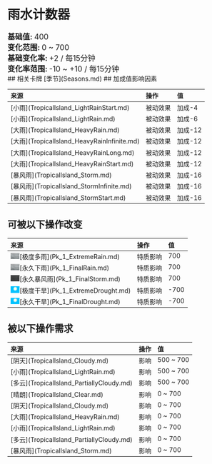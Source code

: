 # 雨水计数器  
  
<div style="font-size:1.2em"><b>基础值: </b> 400 </div>  
<div style="font-size:1.2em"><b>变化范围: </b> 0 ~ 700 </div>  
<div style="font-size:1.2em"><b>基础变化率: </b> +2 / 每15分钟 </div>  
<div style="font-size:1.2em"><b>变化率范围: </b> -10 ~ +10 / 每15分钟
                </div>  
## 相关卡牌  
[季节](Seasons.md)  
## 加成值影响因素  
<style>
        .table8275 th,td{
            text-align:left;
            vertical-align:top;
        }
        </style><table class="table table-bordered table8275" data-toggle="table"  ><thead style=""><tr ><th  style=""  >来源</th><th  style=""  >操作</th><th  style=""  >值</th></tr></thead><tr ><td  style=""  >[小雨](TropicalIsland_LightRainStart.md)</td><td  style=""  >被动效果</td><td  style=""  >加成-4</td></tr><tr ><td  style=""  >[小雨](TropicalIsland_LightRain.md)</td><td  style=""  >被动效果</td><td  style=""  >加成-6</td></tr><tr ><td  style=""  >[大雨](TropicalIsland_HeavyRain.md)</td><td  style=""  >被动效果</td><td  style=""  >加成-12</td></tr><tr ><td  style=""  >[大雨](TropicalIsland_HeavyRainInfinite.md)</td><td  style=""  >被动效果</td><td  style=""  >加成-12</td></tr><tr ><td  style=""  >[大雨](TropicalIsland_HeavyRainLong.md)</td><td  style=""  >被动效果</td><td  style=""  >加成-12</td></tr><tr ><td  style=""  >[大雨](TropicalIsland_HeavyRainStart.md)</td><td  style=""  >被动效果</td><td  style=""  >加成-12</td></tr><tr ><td  style=""  >[暴风雨](TropicalIsland_Storm.md)</td><td  style=""  >被动效果</td><td  style=""  >加成-16</td></tr><tr ><td  style=""  >[暴风雨](TropicalIsland_StormInfinite.md)</td><td  style=""  >被动效果</td><td  style=""  >加成-16</td></tr><tr ><td  style=""  >[暴风雨](TropicalIsland_StormStart.md)</td><td  style=""  >被动效果</td><td  style=""  >加成-16</td></tr></tbody></table>  
  
## 可被以下操作改变  
<style>
        .table0197 th,td{
            text-align:left;
            vertical-align:top;
        }
        </style><table class="table table-bordered table0197" data-toggle="table"  ><thead style=""><tr ><th  style=""  >来源</th><th  style=""  >操作</th><th  style=""  data-sortable="true"  >值</th></tr></thead><tr ><td  style=""  ><div style="width:20px;display:inline-block;text-align:center"><img decoding="async" src="../wiki/Sprite/WeatherHeavyRain_0.png" href="a.md" style="max-width:20px;max-height:20px;"></div>[极度多雨](Pk_1_ExtremeRain.md)</td><td  style=""  >特质影响</td><td  style=""  >700</td></tr><tr ><td  style=""  ><div style="width:20px;display:inline-block;text-align:center"><img decoding="async" src="../wiki/Sprite/WeatherHeavyRain_0.png" href="a.md" style="max-width:20px;max-height:20px;"></div>[永久下雨](Pk_1_FinalRain.md)</td><td  style=""  >特质影响</td><td  style=""  >700</td></tr><tr ><td  style=""  ><div style="width:20px;display:inline-block;text-align:center"><img decoding="async" src="../wiki/Sprite/WeatherStorm_0.png" href="a.md" style="max-width:20px;max-height:20px;"></div>[永久暴风雨](Pk_1_FinalStorm.md)</td><td  style=""  >特质影响</td><td  style=""  >700</td></tr><tr ><td  style=""  ><div style="width:20px;display:inline-block;text-align:center"><img decoding="async" src="../wiki/Sprite/WeatherClear_0.png" href="a.md" style="max-width:20px;max-height:20px;"></div>[极度干旱](Pk_1_ExtremeDrought.md)</td><td  style=""  >特质影响</td><td  style=""  >-700</td></tr><tr ><td  style=""  ><div style="width:20px;display:inline-block;text-align:center"><img decoding="async" src="../wiki/Sprite/WeatherClear_0.png" href="a.md" style="max-width:20px;max-height:20px;"></div>[永久干旱](Pk_1_FinalDrought.md)</td><td  style=""  >特质影响</td><td  style=""  >-700</td></tr></tbody></table>  
  
## 被以下操作需求  
<style>
        .table2931 th,td{
            text-align:left;
            vertical-align:top;
        }
        </style><table class="table table-bordered table2931" data-toggle="table"  ><thead style=""><tr ><th  style=""  >来源</th><th  style=""  >操作</th><th  style=""  >值</th></tr></thead><tr ><td  style=""  >[阴天](TropicalIsland_Cloudy.md)</td><td  style=""  >影响</td><td  style=""  >500 ~ 700</td></tr><tr ><td  style=""  >[小雨](TropicalIsland_LightRain.md)</td><td  style=""  >影响</td><td  style=""  >500 ~ 700</td></tr><tr ><td  style=""  >[多云](TropicalIsland_PartiallyCloudy.md)</td><td  style=""  >影响</td><td  style=""  >500 ~ 700</td></tr><tr ><td  style=""  >[晴朗](TropicalIsland_Clear.md)</td><td  style=""  >影响</td><td  style=""  >0 ~ 700</td></tr><tr ><td  style=""  >[阴天](TropicalIsland_Cloudy.md)</td><td  style=""  >影响</td><td  style=""  >0 ~ 700</td></tr><tr ><td  style=""  >[大雨](TropicalIsland_HeavyRain.md)</td><td  style=""  >影响</td><td  style=""  >0 ~ 700</td></tr><tr ><td  style=""  >[小雨](TropicalIsland_LightRain.md)</td><td  style=""  >影响</td><td  style=""  >0 ~ 700</td></tr><tr ><td  style=""  >[多云](TropicalIsland_PartiallyCloudy.md)</td><td  style=""  >影响</td><td  style=""  >0 ~ 700</td></tr><tr ><td  style=""  >[暴风雨](TropicalIsland_Storm.md)</td><td  style=""  >影响</td><td  style=""  >0 ~ 700</td></tr></tbody></table>  
  


<script>document.title="雨水计数器 - 卡牌生存百科 Card Survival Wiki";</script>